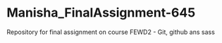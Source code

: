 # Manisha_FinalAssignment-645
Repository for final assignment on course FEWD2 - Git, github ans sass
